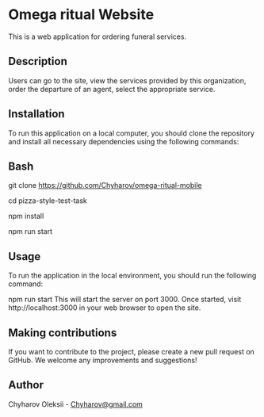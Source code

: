 # Omega ritual Website 

This is a web application for ordering funeral services.

## Description 

Users can go to the site, view the services provided by this
organization, order the departure of an agent, select the appropriate service.

## Installation 

To run this application on a local computer, you should clone the
repository and install all necessary dependencies using the following commands:

## Bash

git clone https://github.com/Chyharov/omega-ritual-mobile

cd pizza-style-test-task

npm install

npm run start

## Usage 

To run the application in the local environment, you should run the
following command:

npm run start This will start the server on port 3000. Once started, visit
http://localhost:3000 in your web browser to open the site.

## Making contributions 

If you want to contribute to the project, please create a
new pull request on GitHub. We welcome any improvements and suggestions!

## Author 

Chyharov Oleksii - Chyharov@gmail.com
